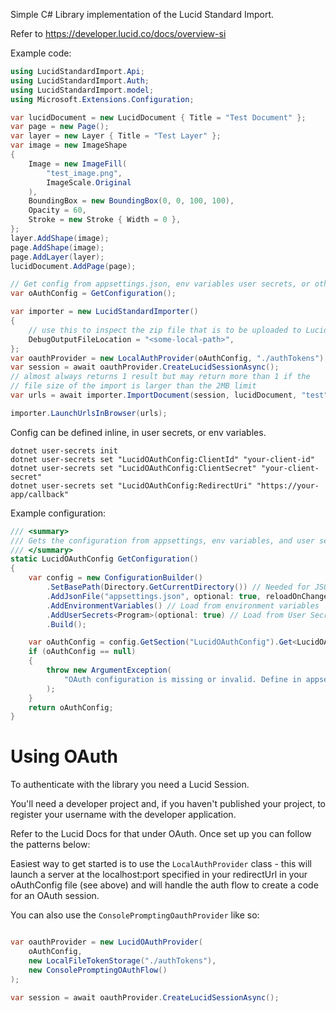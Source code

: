 Simple C# Library implementation of the Lucid Standard Import.

Refer to https://developer.lucid.co/docs/overview-si

Example code:

```c#
using LucidStandardImport.Api;
using LucidStandardImport.Auth;
using LucidStandardImport.model;
using Microsoft.Extensions.Configuration;

var lucidDocument = new LucidDocument { Title = "Test Document" };
var page = new Page();
var layer = new Layer { Title = "Test Layer" };
var image = new ImageShape
{
    Image = new ImageFill(
        "test_image.png",
        ImageScale.Original
    ),
    BoundingBox = new BoundingBox(0, 0, 100, 100),
    Opacity = 60,
    Stroke = new Stroke { Width = 0 },
};
layer.AddShape(image);
page.AddShape(image);
page.AddLayer(layer);
lucidDocument.AddPage(page);

// Get config from appsettings.json, env variables user secrets, or other
var oAuthConfig = GetConfiguration();

var importer = new LucidStandardImporter()
{
    // use this to inspect the zip file that is to be uploaded to Lucid
    DebugOutputFileLocation = "<some-local-path>",
};
var oauthProvider = new LocalAuthProvider(oAuthConfig, "./authTokens");
var session = await oauthProvider.CreateLucidSessionAsync();
// almost always returns 1 result but may return more than 1 if the 
// file size of the import is larger than the 2MB limit
var urls = await importer.ImportDocument(session, lucidDocument, "test");

importer.LaunchUrlsInBrowser(urls);
```

Config can be defined inline, in user secrets, or env variables.

```
dotnet user-secrets init
dotnet user-secrets set "LucidOAuthConfig:ClientId" "your-client-id"
dotnet user-secrets set "LucidOAuthConfig:ClientSecret" "your-client-secret"
dotnet user-secrets set "LucidOAuthConfig:RedirectUri" "https://your-app/callback"
```

Example configuration:
```c#
/// <summary>
/// Gets the configuration from appsettings, env variables, and user secrets
/// </summary>
static LucidOAuthConfig GetConfiguration()
{
    var config = new ConfigurationBuilder()
        .SetBasePath(Directory.GetCurrentDirectory()) // Needed for JSON config
        .AddJsonFile("appsettings.json", optional: true, reloadOnChange: true) // Load from appsettings.json
        .AddEnvironmentVariables() // Load from environment variables
        .AddUserSecrets<Program>(optional: true) // Load from User Secrets in development
        .Build();

    var oAuthConfig = config.GetSection("LucidOAuthConfig").Get<LucidOAuthConfig>();
    if (oAuthConfig == null)
    {
        throw new ArgumentException(
            "OAuth configuration is missing or invalid. Define in appsettings.json, env variables, or user secrets."
        );
    }
    return oAuthConfig;
}
```


# Using OAuth

To authenticate with the library you need a Lucid Session.

You'll need a developer project and, if you haven't published your project, to register your username with the developer application.

Refer to the Lucid Docs for that under OAuth. Once set up you can follow the patterns below:

Easiest way to get started is to use the `LocalAuthProvider` class - this will launch a server at the localhost:port specified in your redirectUrl in your oAuthConfig file (see above) and will handle the auth flow to create a code for an OAuth session.

You can also use the `ConsolePromptingOauthProvider` like so:
```c#

var oauthProvider = new LucidOAuthProvider(
    oAuthConfig,
    new LocalFileTokenStorage("./authTokens"),
    new ConsolePromptingOAuthFlow()
);

var session = await oauthProvider.CreateLucidSessionAsync();
```

# 